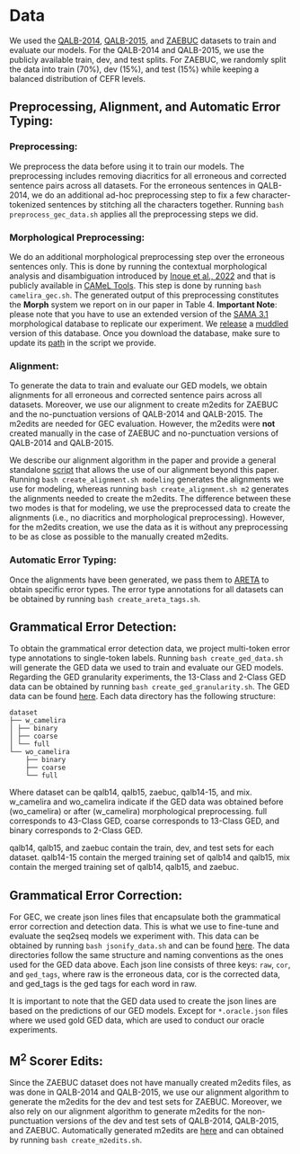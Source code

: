 # Data

We used the [QALB-2014](https://camel.abudhabi.nyu.edu/qalb-shared-task-2015/), [QALB-2015](https://camel.abudhabi.nyu.edu/qalb-shared-task-2015/), and [ZAEBUC](https://sites.google.com/view/zaebuc/home) datasets to train and evaluate our models. For the QALB-2014 and QALB-2015, we use the publicly available train, dev, and test splits. For ZAEBUC, we randomly split the data into train (70%), dev (15%), and test (15%) while keeping a balanced distribution of CEFR levels. 

## Preprocessing, Alignment, and Automatic Error Typing:

### Preprocessing:

We preprocess the data before using it to train our models. The preprocessing includes removing diacritics for all erroneous and corrected sentence pairs across all datasets. For the erroneous sentences in QALB-2014, we do an additional ad-hoc preprocessing step to fix a few character-tokenized sentences by stitching all the characters together. Running `bash preprocess_gec_data.sh` applies all the preprocessing steps we did. 

### Morphological Preprocessing:

We do an additional morphological preprocessing step over the erroneous sentences only. This is done by running the contextual morphological analysis and disambiguation introduced by [Inoue et al., 2022](https://aclanthology.org/2022.findings-acl.135.pdf) and that is publicly available in [CAMeL Tools](https://github.com/CAMeL-Lab/camel_tools). This step is done by running `bash camelira_gec.sh`. The generated output of this preprocessing constitutes the **Morph** system we report on in our paper in Table 4. **Important Note**: please note that you have to use an extended version of the [SAMA 3.1](https://catalog.ldc.upenn.edu/LDC2010L01) morphological database to replicate our experiment. We [release](https://github.com/CAMeL-Lab/arabic-gec/releases/tag/arabic-gec) a [muddled](https://github.com/CAMeL-Lab/muddler) version of this database. Once you download the database, make sure to update its [path](https://github.com/CAMeL-Lab/arabic-gec/blob/master/data/utils/camelira_gec.py#L10) in the script we provide.


### Alignment:

To generate the data to train and evaluate our GED models, we obtain alignments for all erroneous and corrected sentence pairs across all datasets. Moreover, we use our alignment to create m2edits for ZAEBUC and the no-punctuation versions of QALB-2014 and QALB-2015. The m2edits are needed for GEC evaluation. However, the m2edits were **not** created manually in the case of ZAEBUC and no-punctuation versions of QALB-2014 and QALB-2015.

We describe our alignment algorithm in the paper and provide a general standalone [script](https://github.com/balhafni/arabic-gec/tree/master/alignment) that allows the use of our alignment beyond this paper. Running `bash create_alignment.sh modeling` generates the alignments we use for modeling, whereas running `bash create_alignment.sh m2` generates the alignments needed to create the m2edits. The difference between these two modes is that for modeling, we use the preprocessed data to create the alignments (i.e., no diacritics and morphological preprocessing). However, for the m2edits creation, we use the data as it is without any preprocessing to be as close as possible to the manually created m2edits. 


### Automatic Error Typing:

Once the alignments have been generated, we pass them to [ARETA](https://github.com/balhafni/arabic-gec/tree/master/areta) to obtain specific error types. The error type annotations for all datasets can be obtained by running `bash create_areta_tags.sh`.


## Grammatical Error Detection:

To obtain the grammatical error detection data, we project multi-token error type annotations to single-token labels. Running `bash create_ged_data.sh` will generate the GED data we used to train and evaluate our GED models. Regarding the GED granularity experiments, the 13-Class and 2-Class GED data can be obtained by running `bash create_ged_granularity.sh`. The GED data can be found [here](https://github.com/balhafni/arabic-gec/tree/master/data/ged). Each data directory has the following structure:

```
dataset
├── w_camelira
│ ├── binary
│ ├── coarse
│ └── full
└── wo_camelira
    ├── binary
    ├── coarse
    └── full
```

Where dataset can be qalb14, qalb15, zaebuc, qalb14-15, and mix. w_camelira and wo_camelira indicate if the GED data was obtained before (wo_camelira) or after (w_camelira) morphological preprocessing. full corresponds to 43-Class GED, coarse corresponds to 13-Class GED, and binary corresponds to 2-Class GED.

qalb14, qalb15, and zaebuc contain the train, dev, and test sets for each dataset. qalb14-15 contain the merged training set of qalb14 and qalb15, mix contain the merged training set of qalb14, qalb15, and zaebuc.




## Grammatical Error Correction:

For GEC, we create json lines files that encapsulate both the grammatical error correction and detection data. This is what we use to fine-tune and evaluate the seq2seq models we experiment with. This data can be obtained by running `bash jsonify_data.sh` and can be found [here](https://github.com/balhafni/arabic-gec/tree/master/data/gec/modeling). The data directories follow the same structure and naming conventions as the ones used for the GED data above. Each json line consists of three keys: `raw`, `cor`, and `ged_tags`, where raw is the erroneous data, cor is the corrected data, and ged_tags is the ged tags for each word in raw.

It is important to note that the GED data used to create the json lines are based on the predictions of our GED models. Except for `*.oracle.json` files where we used gold GED data, which are used to conduct our oracle experiments.


## M<sup>2</sup> Scorer Edits:

Since the ZAEBUC dataset does not have manually created m2edits files, as was done in QALB-2014 and QALB-2015, we use our alignment algorithm to generate the m2edits for the dev and test sets for ZAEBUC. Moreover, we also rely on our alignment algorithm to generate m2edits for the non-punctuation versions of the dev and test sets of QALB-2014, QALB-2015, and ZAEBUC. Automatically generated m2edits are [here](https://github.com/balhafni/arabic-gec/tree/master/data/m2edits) and can obtained by running `bash create_m2edits.sh`.
